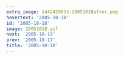 ```yaml
---
extra_image: 1442429833-20051018after.png
hovertext: '2005-10-18'
id: '2005-10-18'
image: 20051018.gif
next: '2005-10-19'
prev: '2005-10-17'
title: '2005-10-18'
---
```

